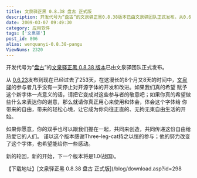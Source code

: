 ```yaml
---
title: 文泉驿正黑 0.8.38 盘古 正式版
description: 开发代号为“盘古”的文泉驿正黑0.8.38版本已由文泉驿团队正式发布。从0.6.23发布到现在已经过去了253天，在这漫长的8个月又8天的时间中，文泉驿的参与者几乎没有一天停止对开源字体的开发和改进。如果我们真的希望赋予这个新字体一点意义的话，请把它变成对这些参与者的敬意吧；如果你真的希望做些什么来表达你的谢意，那么就请你真正用心来使用和体会，体会这个字体给你带来的自由，带来的轻松心境，让它成为你向往正直的、无拘无束自由生活的开始。
date: 2009-03-07 09:49:30
category: 应用软件
tags: ['文泉驿']
post_id: 806
alias: wenquanyi-0.8.38-pangu
ViewNums: 2320
---
```


开发代号为“[盘古](/blog/wenquanyi-0838-pangu)”的[文泉驿正黑 0.8.38 版本](/blog/wenquanyi-0838-pangu)已由文泉驿团队正式发布。

从 [0.6.23](/blog/wenquanyi-0626-qidao-xiazai)发布到现在已经过去了253天，在这漫长的8个月又8天的时间中，[文泉驿](/tags/%E6%96%87%E6%B3%89%E9%A9%BF)的参与者几乎没有一天停止对开源字体的开发和改进。如果我们真的希望 赋予这个新字体一点意义的话，请把它变成对这些参与者的敬意吧；如果你真的希望做些什么来表达你的谢意，那么就请你真正用心来使用和体会，体会这个字体给 你带来的自由，带来的轻松心境，让它成为你向往正直的、无拘无束自由生活的开始。

如果你愿意，你的双手也可以跟我们握在一起，共同来创造，共同传递这份自由给热爱它的人们。 谨以这个版本感谢Three-leg-cat持之以恒的参与；他的努力改变了这个字体，也希望能给你一些感动。

新的轮回，新的开始，下一个版本将是1.0(战国)。

【下载地址】[文泉驿正黑 0.8.38 盘古 正式版](/blog/download.asp?id=298

